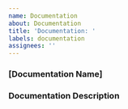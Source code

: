```yaml
---
name: Documentation
about: Documentation
title: 'Documentation: '
labels: documentation
assignees: ''
---
```


### [Documentation Name]

### Documentation Description
